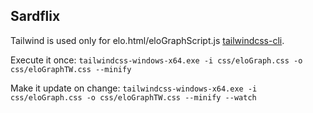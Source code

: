 ## Sardflix

Tailwind is used only for elo.html/eloGraphScript.js [tailwindcss-cli](https://github.com/tailwindlabs/tailwindcss/releases/latest).

Execute it once: `tailwindcss-windows-x64.exe -i css/eloGraph.css -o css/eloGraphTW.css --minify` 

Make it update on change: `tailwindcss-windows-x64.exe -i css/eloGraph.css -o css/eloGraphTW.css --minify --watch`